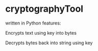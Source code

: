 # cryptographyTool

written in Python
features:

Encrypts text using key into bytes

Decrypts bytes back into string using key


 

